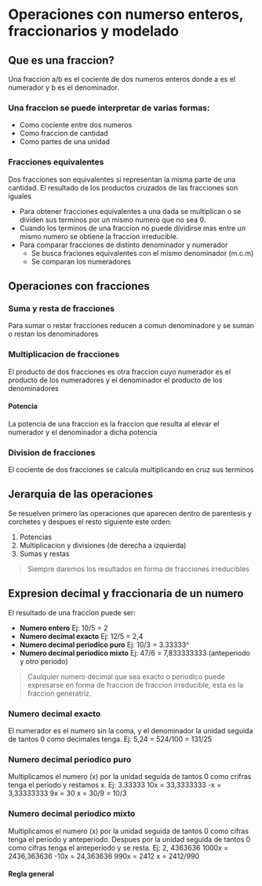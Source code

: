 # Operaciones con numerso enteros, fraccionarios y modelado

## Que es una fraccion?
Una fraccion a/b es el cociente de dos numeros enteros donde a es el numerador y b es el denominador.
### Una fraccion se puede interpretar de varias formas:
- Como cociente entre dos numeros
- Como fraccion de cantidad
- Como partes de una unidad

### Fracciones equivalentes
Dos fracciones son equivalentes si representan la misma parte de una cantidad.
El resultado de los productos cruzados de las fracciones son iguales

- Para obtener fracciones equivalentes a una dada se multiplican o se dividen sus terminos por un mismo numero que no sea 0.
- Cuando los terminos de una fraccion no puede dividirse mas entre un mismo numero se obtiene la fraccion irreducible.
- Para comparar fracciones de distinto denominador y numerador
	- Se busca fraciones equivalentes con el mismo denominador (m.c.m)
	- Se comparan los numeradores

## Operaciones con fracciones
### Suma y resta de fracciones
Para sumar o restar fracciones reducen a comun denominadore y se suman o restan los denominadores

### Multiplicacion de fracciones
El producto de dos fracciones es otra fraccion cuyo numerador es el producto de los numeradores y el denominador el producto de los denominadores

#### Potencia
La potencia de una fraccion es la fraccion que resulta al elevar el numerador y el denominador a dicha potencia

### Division de fracciones
El cociente de dos fracciones se calcula multiplicando en cruz sus terminos

## Jerarquia de las operaciones
Se resuelven primero las operaciones que aparecen dentro de parentesis y corchetes y despues el resto siguiente este orden:
1. Potencias
2. Multiplicacion y divisiones (de derecha a izquierda)
3. Sumas y restas

> Siempre daremos los resultados en forma de fracciones irreducibles

## Expresion decimal y fraccionaria de un numero
El resultado de una fraccion puede ser:
- **Numero entero** Ej: 10/5 = 2
- **Numero decimal exacto** Ej: 12/5 = 2,4
- **Numero decimal periodico puro** Ej: 10/3 = 3.33333^
- **Numero decimal periodico mixto** Ej: 47/6 = 7,833333333 (anteperiodo y otro periodo)

> Caulquier numero decimal que sea exacto o periodico puede expresarse en forma de fraccion de fraccion irreducible, esta es la fraccion generatriz.

### Numero decimal exacto
El numerador es el numero sin la coma, y el denominador la unidad seguida de tantos 0 como decimales tenga.
Ej: 5,24 = 524/100 = 131/25

### Numero decimal periodico puro
Multiplicamos el numero (x) por la unidad seguida de tantos 0 como crifras  tenga el periodo y restamos x. 
Ej: 3.33333
10x = 33,3333333
-x = 3,33333333
9x = 30 x = 30/9 = 10/3

### Numero decimal periodico mixto
Multiplicamos el numero (x) por la unidad seguida de tantos 0 como cifras tenga el periodo y anteperiodo. Despues por la unidad seguida de tantos 0 como cifras tenga el anteperiodo y se resta.
Ej: 2, 4363636
1000x = 2436,363636
-10x = 24,363636
990x = 2412 x = 2412/990

#### Regla general